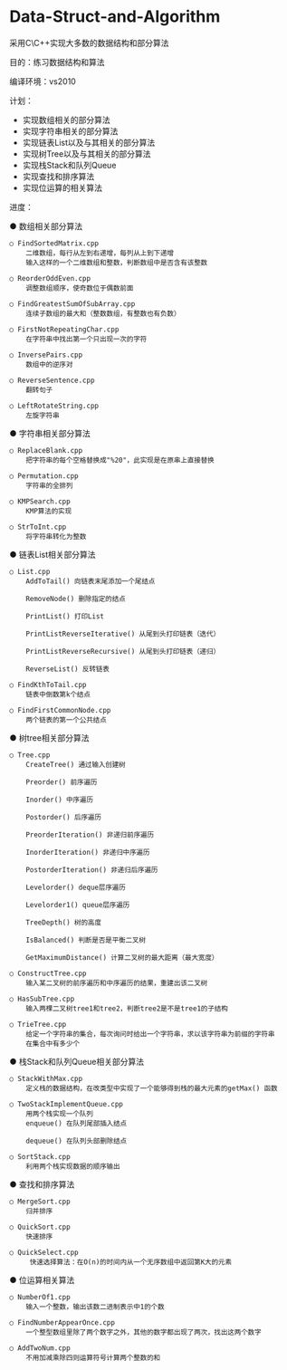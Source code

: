 # Data-Struct-and-Algorithm
采用C\C++实现大多数的数据结构和部分算法

目的：练习数据结构和算法

编译环境：vs2010


计划：
* 实现数组相关的部分算法
* 实现字符串相关的部分算法
* 实现链表List以及与其相关的部分算法
* 实现树Tree以及与其相关的部分算法
* 实现栈Stack和队列Queue
* 实现查找和排序算法
* 实现位运算的相关算法


进度：

● 数组相关部分算法

    ○ FindSortedMatrix.cpp
        二维数组，每行从左到右递增，每列从上到下递增
        输入这样的一个二维数组和整数，判断数组中是否含有该整数
        
    ○ ReorderOddEven.cpp
        调整数组顺序，使奇数位于偶数前面
        
    ○ FindGreatestSumOfSubArray.cpp
        连续子数组的最大和（整数数组，有整数也有负数）
        
    ○ FirstNotRepeatingChar.cpp
        在字符串中找出第一个只出现一次的字符
        
    ○ InversePairs.cpp
        数组中的逆序对
      
    ○ ReverseSentence.cpp
        翻转句子
        
    ○ LeftRotateString.cpp
        左旋字符串
        
        
● 字符串相关部分算法

    ○ ReplaceBlank.cpp
        把字符串的每个空格替换成"%20"，此实现是在原串上直接替换
        
    ○ Permutation.cpp
        字符串的全排列
        
    ○ KMPSearch.cpp
        KMP算法的实现
        
    ○ StrToInt.cpp
        将字符串转化为整数
        
        
● 链表List相关部分算法

    ○ List.cpp
        AddToTail() 向链表末尾添加一个尾结点
        
        RemoveNode() 删除指定的结点
        
        PrintList() 打印List
        
        PrintListReverseIterative() 从尾到头打印链表（迭代）
        
        PrintListReverseRecursive() 从尾到头打印链表（递归）
        
        ReverseList() 反转链表
        
    ○ FindKthToTail.cpp
        链表中倒数第k个结点
        
    ○ FindFirstCommonNode.cpp
        两个链表的第一个公共结点
        

● 树tree相关部分算法

    ○ Tree.cpp
        CreateTree() 通过输入创建树
        
        Preorder() 前序遍历
        
        Inorder() 中序遍历
        
        Postorder() 后序遍历
        
        PreorderIteration() 非递归前序遍历
        
        InorderIteration() 非递归中序遍历
        
        PostorderIteration() 非递归后序遍历
        
        Levelorder() deque层序遍历
        
        Levelorder1() queue层序遍历
        
        TreeDepth() 树的高度
        
        IsBalanced() 判断是否是平衡二叉树
        
        GetMaximumDistance() 计算二叉树的最大距离（最大宽度）
        
    ○ ConstructTree.cpp
        输入某二叉树的前序遍历和中序遍历的结果，重建出该二叉树
     
    ○ HasSubTree.cpp
        输入两棵二叉树tree1和tree2，判断tree2是不是tree1的子结构
        
    ○ TrieTree.cpp
        给定一个字符串的集合，每次询问时给出一个字符串，求以该字符串为前缀的字符串
        在集合中有多少个
        
        
● 栈Stack和队列Queue相关部分算法

    ○ StackWithMax.cpp
        定义栈的数据结构，在改类型中实现了一个能够得到栈的最大元素的getMax() 函数
        
    ○ TwoStackImplementQueue.cpp
        用两个栈实现一个队列
        enqueue() 在队列尾部插入结点
        
        dequeue() 在队列头部删除结点
        
    ○ SortStack.cpp
        利用两个栈实现数据的顺序输出
        

● 查找和排序算法

    ○ MergeSort.cpp
        归并排序
        
    ○ QuickSort.cpp
        快速排序
        
    ○ QuickSelect.cpp
         快速选择算法：在O(n)的时间内从一个无序数组中返回第K大的元素
         
    
● 位运算相关算法

    ○ NumberOf1.cpp
        输入一个整数，输出该数二进制表示中1的个数
        
    ○ FindNumberAppearOnce.cpp
        一个整型数组里除了两个数字之外，其他的数字都出现了两次，找出这两个数字
        
    ○ AddTwoNum.cpp
        不用加减乘除四则运算符号计算两个整数的和

